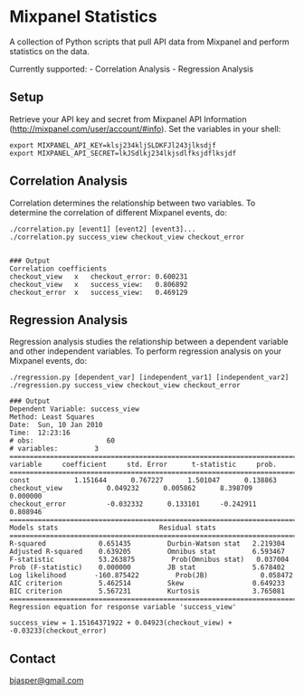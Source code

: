 # Mixpanel Statistics
A collection of Python scripts that pull API data from Mixpanel and 
perform statistics on the data. 

Currently supported:
    - Correlation Analysis
    - Regression Analysis


## Setup
Retrieve your API key and secret from Mixpanel API Information
(http://mixpanel.com/user/account/#info). Set the variables in your shell:

    export MIXPANEL_API_KEY=klsj234kljSLDKFJl243jlksdjf
    export MIXPANEL_API_SECRET=lkJSdlkj234lkjsdlfksjdflksjdf


## Correlation Analysis
Correlation determines the relationship between two variables. To 
determine the correlation of different Mixpanel events, do:

    ./correlation.py [event1] [event2] [event3]...
    ./correlation.py success_view checkout_view checkout_error
 

    ### Output
    Correlation coefficients
    checkout_view	x	checkout_error:	0.600231
    checkout_view	x	success_view:	0.806892
    checkout_error	x	success_view:	0.469129
     

## Regression Analysis
Regression analysis studies the relationship between a dependent variable
and other independent variables. To perform regression analysis on your
Mixpanel events, do:

    ./regression.py [dependent_var] [independent_var1] [independent_var2]
    ./regression.py success_view checkout_view checkout_error

    ### Output
    Dependent Variable: success_view
    Method: Least Squares
    Date:  Sun, 10 Jan 2010
    Time:  12:23:16
    # obs:                  60
    # variables:         3
    ==============================================================================
    variable     coefficient     std. Error      t-statistic     prob.
    ==============================================================================
    const           1.151644      0.767227      1.501047      0.138863
    checkout_view           0.049232      0.005862      8.398709      0.000000
    checkout_error          -0.032332      0.133101     -0.242911      0.808946
    ==============================================================================
    Models stats                         Residual stats
    ==============================================================================
    R-squared             0.651435         Durbin-Watson stat   2.219304
    Adjusted R-squared    0.639205         Omnibus stat         6.593467
    F-statistic           53.263875         Prob(Omnibus stat)   0.037004
    Prob (F-statistic)    0.000000         JB stat              5.678402
    Log likelihood       -160.875422         Prob(JB)             0.058472
    AIC criterion         5.462514         Skew                 0.649233
    BIC criterion         5.567231         Kurtosis             3.765081
    ==============================================================================
    Regression equation for response variable 'success_view'

    success_view = 1.15164371922 + 0.04923(checkout_view) + -0.03233(checkout_error)



## Contact
bjasper@gmail.com
